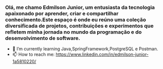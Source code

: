 ### Olá, me chamo Edmilson Junior, um entusiasta da tecnologia apaixonado por aprender, criar e compartilhar conhecimento.Este espaço é onde eu reúno uma coleção diversificada de projetos, contribuições e experimentos que refletem minha jornada no mundo da programação e do desenvolvimento de software.


- 🌱 I’m currently learning Java,SpringFramework,PostgreSQL e Postman.
- 📫 How to reach me: https://www.linkedin.com/in/edmilson-junior-1a5810220/

